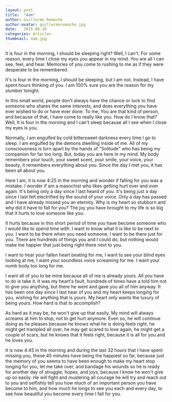 ```yaml
---
layout: post
title:  "4am"
author: Guillermo Remache
author-avatar: guillermoremache.jpg
date:   2015-08-10
categories: Articles
thumbnail: 4am.jpg
---
```


It is four in the morning, I should be sleeping right? Well, I can't. For some reason, every time I close my eyes you appear in my mind. You are all I can see, feel, and hear. Memories of you come to rushing to me as if they were desperate to be remembered.

It's is four in the morning, I should be sleeping, but I am not. Instead, I have spent hours thinking of you. I am 100% sure you are the reason for my slumber tonight.

In this small world, people don't always have the chance or luck to find someone who shares the same interests, and does everything you have ever wished to do or have ever done. To me, You are that kind of person, and because of that, I have come to really like you. How do I know that? Well, It is four in the morning and I can't sleep because all I see when I close my eyes is you.

Normally, I am engulfed by cold bittersweet darkness every time I go to sleep. I am engulfed by the demons dwelling inside of me. All of my consciousness is torn apart by the hands of "Solitude" who has being my companion for far too long. But, today you are here in my mind. My body remembers your touch, your sweet scent, your smile, your voice, your beauty,  it remembers everything about you. Since the day I met you, it has been all about you.

Here I am, it is now 4:25 in the morning and wonder if falling for you was a mistake. I wonder if am a masochist who likes getting hurt over and over again. It's being only a day since I last heard of you. it's being just a day since I last felt electrified by the sound of your voice. Only a day has passed and I have already missed you an eternity. Why is my heart so stubborn and why did it have to fall for you? The joy you have brought to my life is so big that it hurts to love someone like you.

It hurts because in this short period of time you have become someone who I would like to spend time with. I want to know what it is like to be next to you. I want to be there when you need someone, I want to be there just for you. There are hundreds of things you and I could do, but nothing would make me happier that just being right there next to you.

I want to hear your fallen heart beating for me, I want to see your blind eyes looking at me,
I want your soundless voice screaming for me. I want your numb body too long for me.

I want all of you to be mine because all of me is already yours. All you have to do is take it. It was my heart's fault, hundreds of times have a told him not to give you anything, but there he went and gave you all of him anyway. It has been one day since I last hear of you and my heart keeps longing for you, wishing for anything that is yours. My heart only wants the luxury of being yours. How hard is that to accomplish?

As hard as it may be, he won't give up that easily. My mind will always screams at him to stop, not to get hurt anymore. Even so, he will continue doing as he pleases because he knows what he is doing feels right, he might get trampled all over, he may get scared to love again, he might get a couple of scars, but he knows that it feels right, because it is all for you and he loves you.

It is now 4:45 in the morning and during the last 32 hours that I have spent missing you, these 45 minutes have being the happiest so far, because just the memory of you seems to have been enough to make my heart stop longing for you, let me take over, and bandage his wounds so he is ready for another day of struggle, hopes, and joys, because I know he won't give up so easily. He will fight and mustering all courage he will try and reach out to you and selfishly tell you how much of an important person you have become to him, and how much he longs to see you each and every day, to see how beautiful you become every time I fall for you.
